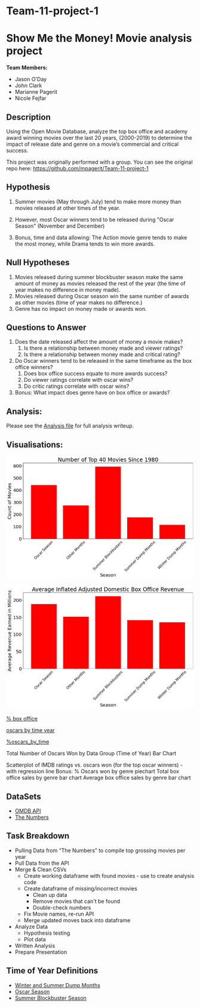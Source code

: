 # Team-11-project-1
# Show Me the Money! Movie analysis project

**Team Members:**
* Jason O'Day
* John Clark
* Marianne Pagerit
* Nicole Fejfar

## Description
Using the Open Movie Database, analyze the top box office and academy award winning movies over the last 20 years, (2000-2019) to determine the impact of release date and genre on a movie’s commercial and critical success.

This project was originally performed with a group. You can see the original repo here: https://github.com/mpagerit/Team-11-project-1

## Hypothesis
1. Summer movies (May through July) tend to make more money than movies released at other times of the year. 
1. However, most Oscar winners tend to be released during "Oscar Season" (November and December)

1. Bonus, time and data allowing: The Action movie genre tends to make the most money, while Drama tends to win more awards.


## Null Hypotheses
1. Movies released during summer blockbuster season make the same amount of money as movies released the rest of the year (the time of year makes no difference in money made).
1. Movies released during Oscar season win the same number of awards as other movies (time of year makes no difference.)
1. Genre has no impact on money made or awards won.

## Questions to Answer
1. Does the date released affect the amount of money a movie makes?
    1. Is there a relationship between money made and viewer ratings?
    1. Is there a relationship between money made and critical rating?
1. Do Oscar winners tend to be released in the same timeframe as the box office winners?
    1. Does box office success equate to more awards success? 
    1. Do viewer ratings correlate with oscar wins? 
    1. Do critic ratings correlate with oscar wins?
1. Bonus: What impact does genre have on box office or awards?

## Analysis:
Please see the [Analysis file](Analysis.ipynb) for full analysis writeup.

## Visualisations:
![top 40 by genre](/images/top_40_by_genre.png)

![avg box office](/images/avg_box_office.png)

[% box office](/images/%_box_office_season.png)

[oscars by time year](/images/oscars_time_year.png)

[%oscars_by_time](/images/%_oscars_time.png)

Total Number of Oscars Won by Data Group (Time of Year) Bar Chart

Scatterplot of IMDB ratings vs. oscars won (for the top oscar winners) - with regression line
Bonus: % Oscars won by genre piechart
Total box office sales by genre bar chart
Average box office sales by genre bar chart


## DataSets
* [OMDB API](http://www.omdbapi.com/)
* [The Numbers](https://www.the-numbers.com/data-services)

## Task Breakdown
* Pulling Data from “The Numbers” to compile top grossing movies per year
* Pull Data from the API
* Merge & Clean CSVs
    * Create working dataframe with found movies - use to create analysis code
    * Create dataframe of missing/incorrect movies
        * Clean up data
        * Remove movies that can't be found
        * Double-check numbers
    * Fix Movie names, re-run API
    * Merge updated moves back into dataframe
* Analyze Data
    * Hypothesis testing
    * Plot data
* Written Analysis
* Prepare Presentation

## Time of Year Definitions
* [Winter and Summer Dump Months](https://en.wikipedia.org/wiki/Dump_months)
* [Oscar Season](https://en.wikipedia.org/wiki/Oscar_season#:~:text=Oscar%20season%20usually%20begins%20in,and%20dependent%20on%20the%20year)
* [Summer Blockbuster Season](https://datebook.sfchronicle.com/movies-tv/summer-movies-2020-the-season-of-the-blockbuster-is-now-the-season-of-uncertainty#:~:text=For%20the%20last%20two%20years,tracks%20box%20office%20revenue%20worldwide)
